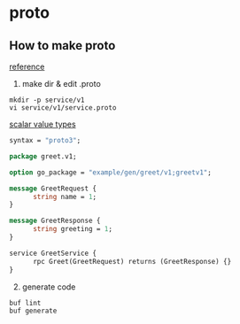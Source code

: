 # proto

## How to make proto

[reference](https://connectrpc.com/docs/go/getting-started)

1. make dir & edit .proto
```
mkdir -p service/v1
vi service/v1/service.proto
```

[scalar value types](https://protobuf.dev/programming-guides/proto3/#scalar)
```proto
syntax = "proto3";

package greet.v1;

option go_package = "example/gen/greet/v1;greetv1";

message GreetRequest {
	  string name = 1;
}

message GreetResponse {
	  string greeting = 1;
}

service GreetService {
	  rpc Greet(GreetRequest) returns (GreetResponse) {}
}
```

2. generate code
```
buf lint
buf generate
```
